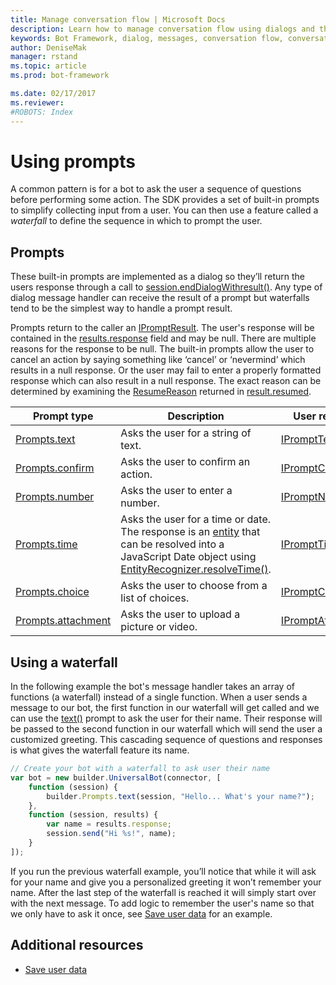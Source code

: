 ```yaml
---
title: Manage conversation flow | Microsoft Docs
description: Learn how to manage conversation flow using dialogs and the Bot Builder SDK for Node.js.
keywords: Bot Framework, dialog, messages, conversation flow, conversation, node.js, node, Bot Builder, SDK
author: DeniseMak
manager: rstand
ms.topic: article
ms.prod: bot-framework

ms.date: 02/17/2017
ms.reviewer:
#ROBOTS: Index
---
```

# Using prompts

A common pattern is for a bot to ask the user a sequence of questions before performing some action.
The SDK provides a set of built-in prompts to simplify collecting input from a user. You can then use a feature called a *waterfall* to define the sequence in which to prompt the user. 

## Prompts

These built-in prompts are implemented as a dialog so they’ll return the users response through a call to [session.endDialogWithresult()][EndDialogWithResult]. Any type of dialog message handler can receive the result of a prompt but waterfalls tend to be the simplest way to handle a prompt result.

Prompts return to the caller an [IPromptResult][IPromptResult]. The user's response will be contained in the [results.response][Result_Response] field and may be null. There are multiple reasons for the response to be null. The built-in prompts allow the user to cancel an action by saying something like ‘cancel’ or ‘nevermind’ which results in a null response. Or the user may fail to enter a properly formatted response which can also result in a null response. The exact reason can be determined by examining the [ResumeReason][ResumeReason] returned in [result.resumed][Result_Resumed].

| Prompt type | Description | User response type |
|------|------|------|
| [Prompts.text][PromptsText] | Asks the user for a string of text. | [IPromptTextResult][IPromptTextResult] |
| [Prompts.confirm][PromptsConfirm]  | Asks the user to confirm an action. | [IPromptConfirmResult][IPromptConfirmResult] |
| [Prompts.number][PromptsNumber]  | Asks the user to enter a number. | [IPromptNumberResult][IPromptNumberResult] |
| [Prompts.time][PromptsTime]  | Asks the user for a time or date. The response is an [entity][entity] that can be resolved into a JavaScript Date object using [EntityRecognizer.resolveTime()][ResolveTime].| [IPromptTimeResult][IPromptTimeResult] |
| [Prompts.choice][PromptsChoice]  | Asks the user to choose from a list of choices. | [IPromptChoiceResult][IPromptChoiceResult] |
| [Prompts.attachment][PromptsAttachment]  | Asks the user to upload a picture or video. | [IPromptAttachmentResult][IPromptAttachmentResult] |


## Using a waterfall

In the following example the bot's message handler takes an array of functions (a waterfall) instead of a single function.
When a user sends a message to our bot, the first function in our waterfall will get called and we can use 
the [text()](http://docs.botframework.com/en-us/node/builder/chat-reference/classes/_botbuilder_d_.prompts#text) prompt to ask the user for their name. 
Their response will be passed to the second function in our waterfall which will send the user a customized greeting.
This cascading sequence of questions and responses is what gives the waterfall feature its name. 

```javascript
// Create your bot with a waterfall to ask user their name
var bot = new builder.UniversalBot(connector, [
    function (session) {
        builder.Prompts.text(session, "Hello... What's your name?");
    },
    function (session, results) {
        var name = results.response;
        session.send("Hi %s!", name);
    }
]);

```

If you run the previous waterfall example, you’ll notice that while it will ask for your name and give you a personalized greeting it won’t remember your name.
After the last step of the waterfall is reached it will simply start over with the next message. 
To add logic to remember the user's name so that we only have to ask it once, see [Save user data](~/nodejs/save-user-data.md) for an example. 


## Additional resources

- [Save user data](~/nodejs/save-user-data.md)

<!-- TODO: Update links to point to new docs when available -->

[SendAttachments]: ~/nodejs/send-receive-attachments.md
[SendCardWithButtons]: ~/nodejs/send-card-buttons.md
[RecognizeUserIntent]: ~/nodejs/recognize-intent.md
[SaveUserData]: ~/nodejs/save-user-data.md



[UniversalBot]: https://docs.botframework.com/en-us/node/builder/chat-reference/classes/_botbuilder_d_.universalbot.html
[ChatConnector]: https://docs.botframework.com/en-us/node/builder/chat-reference/classes/_botbuilder_d_.chatconnector.html
[sprintf]: http://www.diveintojavascript.com/projects/javascript-sprintf
[Session]: https://docs.botframework.com/en-us/node/builder/chat-reference/classes/_botbuilder_d_.session


[SendTyping]: https://docs.botframework.com/en-us/node/builder/chat-reference/classes/_botbuilder_d_.session#sendtyping
[EndDialogWithResult]: https://docs.botframework.com/en-us/node/builder/chat-reference/classes/_botbuilder_d_.session.html#enddialogwithresult
[IPromptResult]: https://docs.botframework.com/en-us/node/builder/chat-reference/interfaces/_botbuilder_d_.ipromptresult.html
[Result_Response]: https://docs.botframework.com/en-us/node/builder/chat-reference/interfaces/_botbuilder_d_.ipromptresult.html#reponse
[ResumeReason]: https://docs.botframework.com/en-us/node/builder/chat-reference/enums/_botbuilder_d_.resumereason.html
[Result_Resumed]: https://docs.botframework.com/en-us/node/builder/chat-reference/interfaces/_botbuilder_d_.ipromptresult.html#resumed

[entity]: https://docs.botframework.com/en-us/node/builder/chat-reference/interfaces/_botbuilder_d_.ientity.html
[ResolveTime]: https://docs.botframework.com/en-us/node/builder/chat-reference/classes/_botbuilder_d_.entityrecognizer.html#resolvetime
[PromptsText]: https://docs.botframework.com/en-us/node/builder/chat-reference/classes/_botbuilder_d_.prompts.html#text
[IPromptTextResult]: https://docs.botframework.com/en-us/node/builder/chat-reference/interfaces/_botbuilder_d_.iprompttextresult.html
[PromptsConfirm]: https://docs.botframework.com/en-us/node/builder/chat-reference/classes/_botbuilder_d_.prompts.html#confirm
[IPromptConfirmResult]: https://docs.botframework.com/en-us/node/builder/chat-reference/interfaces/_botbuilder_d_.ipromptconfirmresult.html
[PromptsNumber]: https://docs.botframework.com/en-us/node/builder/chat-reference/classes/_botbuilder_d_.prompts.html#number 
[IPromptNumberResult]: https://docs.botframework.com/en-us/node/builder/chat-reference/interfaces/_botbuilder_d_.ipromptnumberresult.html
[PromptsTime]: https://docs.botframework.com/en-us/node/builder/chat-reference/classes/_botbuilder_d_.prompts.html#time
[IPromptTimeResult]: https://docs.botframework.com/en-us/node/builder/chat-reference/interfaces/_botbuilder_d_.iprompttimeresult.html
[PromptsChoice]: https://docs.botframework.com/en-us/node/builder/chat-reference/classes/_botbuilder_d_.prompts.html#choice
[IPromptChoiceResult]: https://docs.botframework.com/en-us/node/builder/chat-reference/interfaces/_botbuilder_d_.ipromptchoiceresult.html
[PromptsAttachment]: https://docs.botframework.com/en-us/node/builder/chat-reference/classes/_botbuilder_d_.prompts.html#attachment
[IPromptAttachmentResult]: https://docs.botframework.com/en-us/node/builder/chat-reference/interfaces/_botbuilder_d_.ipromptattachmentresult.html

